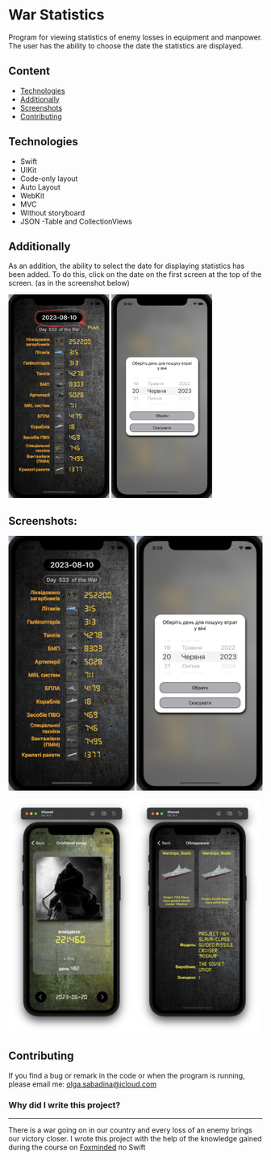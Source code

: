 # War Statistics
Program for viewing statistics of enemy losses in equipment and manpower.
The user has the ability to choose the date the statistics are displayed.

## Content
- [Technologies](#technologies)
- [Additionally](#additionally)
- [Screenshots](#screenshots)
- [Contributing](#contributing)

## Technologies
- Swift
- UIKit
- Code-only layout
- Auto Layout
- WebKit
- MVC
- Without storyboard
- JSON 
-Table and CollectionViews

## Additionally
As an addition, the ability to select the date for displaying statistics has been added. To do this, click on the date on the first screen at the top of the screen. (as in the screenshot below)

<img src="./Screenshot/pushDate.png" alt="drawing" width="200"/> <img src="./Screenshot/date.png" alt="drawing" width="200"/>

## Screenshots:

<img src="./Screenshot/main.png" alt="drawing" width="250"/> <img src="./Screenshot/date.png" alt="drawing" width="250"/> 

<img src="./Screenshot/human.png" alt="drawing" width="250"/><img src="./Screenshot/technics.png" alt="drawing" width="250"/>

## Contributing
If you find a bug or remark in the code or when the program is running, please email me:
<a href="mailto:olga.sabadina@icloud.com">olga.sabadina@icloud.com</a></p>


### Why did I write this project?
___
There is a war going on in our country and every loss of an enemy brings our victory closer.
I wrote this project with the help of the knowledge gained during the course on [Foxminded](https://lms.foxminded.ua/my/) по Swift

